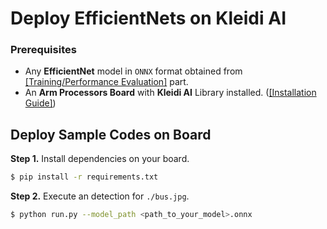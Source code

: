 # Deploy EfficientNets on Kleidi AI
### Prerequisites

* Any **EfficientNet** model in `ONNX` format obtained from [[Training/Performance Evaluation]](https://github.com/R300-AI/ITRI-AI-Hub/tree/main/Model-Zoo/Image-Classification/EfficientNets(preview)) part.
* An **Arm Processors Board** with **Kleidi AI** Library installed. ([[Installation Guide]](https://r300-ai.github.io/ITRI-AI-Hub/docs/pages/runtime/kleidi.html))

## Deploy Sample Codes on Board

**Step 1.** Install dependencies on your board.

```bash
$ pip install -r requirements.txt
```

**Step 2.** Execute an detection for `./bus.jpg`.

```bash
$ python run.py --model_path <path_to_your_model>.onnx
```
